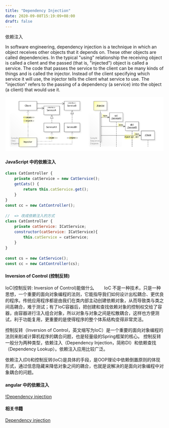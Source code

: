 ```yaml
---
title: "Dependency Injection"
date: 2020-09-08T15:19:09+08:00
draft: false
---
```


依赖注入

In software engineering, dependency injection is a technique in which an object receives other objects that it depends on. These other objects are called dependencies. In the typical "using" relationship the receiving object is called a client and the passed (that is, "injected") object is called a service. The code that passes the service to the client can be many kinds of things and is called the injector. Instead of the client specifying which service it will use, the injector tells the client what service to use. The "injection" refers to the passing of a dependency (a service) into the object (a client) that would use it.

![Dependency Injection](/images/Dependency_Injection_Design_Pattern_UML.jpg)


#### JavaScript 中的依赖注入
```js
class CatController {
    private catService = new CatService();
    getCats() {
        return this.catService.get();
    }
}
const cc = new CatController();

//  => 改成依赖注入的方式
class CatController {
    private catService: ICatService;
    constructor(catService: ICatService){
        this.catService = catService;
    }
}

const cs = new CatService();
const cc = new CatController(cs);

```

#### Inversion of Control (控制反转)
IoC(控制反转: Inversion of Control)能做什么 
　　IoC 不是一种技术，只是一种思想，一个重要的面向对象编程的法则，它能指导我们如何设计出松耦合、更优良的程序。传统应用程序都是由我们在类内部主动创建依赖对象，从而导致类与类之间高耦合，难于测试；有了IoC容器后，把创建和查找依赖对象的控制权交给了容器，由容器进行注入组合对象，所以对象与对象之间是松散耦合，这样也方便测试，利于功能复用，更重要的是使得程序的整个体系结构变得非常灵活。

控制反转（Inversion of Control，英文缩写为IoC）是一个重要的面向对象编程的法则来削减计算机程序的耦合问题，也是轻量级的Spring框架的核心。 控制反转一般分为两种类型，依赖注入（Dependency Injection，简称DI）和依赖查找（Dependency Lookup）。依赖注入应用比较广泛。


依赖注入(DI)和控制反转(IoC)是具体的手段，是OOP理论中依赖倒置原则的体现形式，通过信息隐藏来降低对象之间的耦合，也就是说解决的是面向对象编程中对象耦合的问题。


#### angular 中的依赖注入
[!Dependency injection](https://angular.cn/guide/dependency-injection)





#### 相关书籍
[Dependency injection](https://en.wikipedia.org/wiki/Dependency_injection)